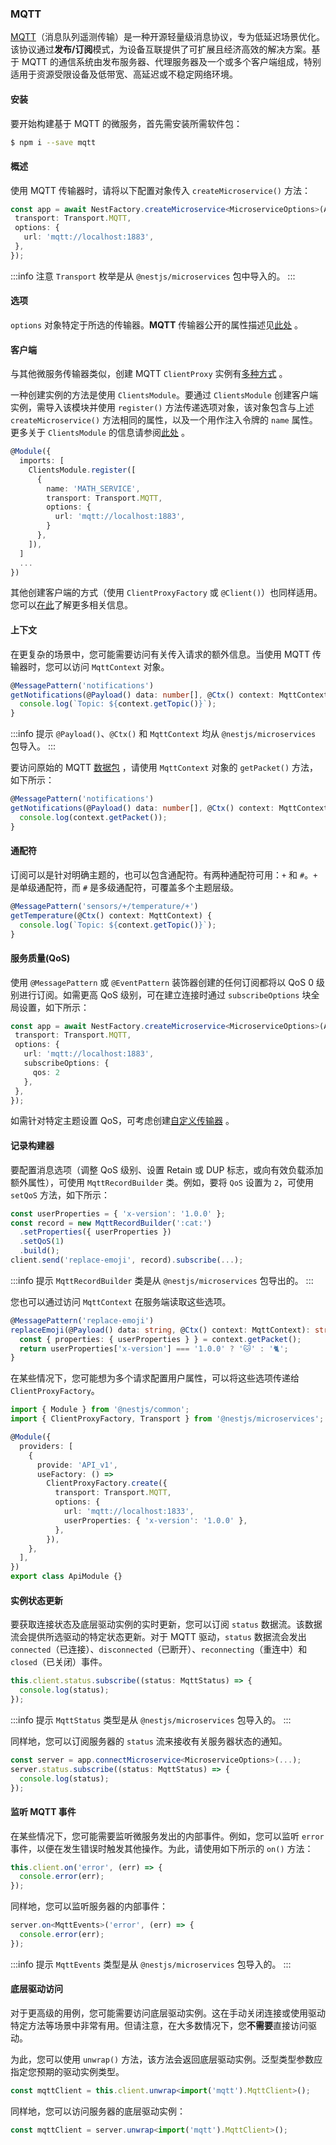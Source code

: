 ### MQTT

[MQTT](https://mqtt.org/)（消息队列遥测传输）是一种开源轻量级消息协议，专为低延迟场景优化。该协议通过**发布/订阅**模式，为设备互联提供了可扩展且经济高效的解决方案。基于 MQTT 的通信系统由发布服务器、代理服务器及一个或多个客户端组成，特别适用于资源受限设备及低带宽、高延迟或不稳定网络环境。

#### 安装

要开始构建基于 MQTT 的微服务，首先需安装所需软件包：

```bash
$ npm i --save mqtt
```

#### 概述

使用 MQTT 传输器时，请将以下配置对象传入 `createMicroservice()` 方法：

 ```typescript title="main.ts"
const app = await NestFactory.createMicroservice<MicroserviceOptions>(AppModule, {
  transport: Transport.MQTT,
  options: {
    url: 'mqtt://localhost:1883',
  },
});
```

:::info 注意
`Transport` 枚举是从 `@nestjs/microservices` 包中导入的。
:::


#### 选项

`options` 对象特定于所选的传输器。**MQTT** 传输器公开的属性描述见[此处](https://github.com/mqttjs/MQTT.js/#mqttclientstreambuilder-options) 。

#### 客户端

与其他微服务传输器类似，创建 MQTT `ClientProxy` 实例有[多种方式](../microservices/basics#客户端) 。

一种创建实例的方法是使用 `ClientsModule`。要通过 `ClientsModule` 创建客户端实例，需导入该模块并使用 `register()` 方法传递选项对象，该对象包含与上述 `createMicroservice()` 方法相同的属性，以及一个用作注入令牌的 `name` 属性。更多关于 `ClientsModule` 的信息请参阅[此处](../microservices/basics#客户端) 。

```typescript
@Module({
  imports: [
    ClientsModule.register([
      {
        name: 'MATH_SERVICE',
        transport: Transport.MQTT,
        options: {
          url: 'mqtt://localhost:1883',
        }
      },
    ]),
  ]
  ...
})
```

其他创建客户端的方式（使用 `ClientProxyFactory` 或 `@Client()`）也同样适用。您可以[在此](../microservices/basics#客户端)了解更多相关信息。

#### 上下文

在更复杂的场景中，您可能需要访问有关传入请求的额外信息。当使用 MQTT 传输器时，您可以访问 `MqttContext` 对象。

```typescript
@MessagePattern('notifications')
getNotifications(@Payload() data: number[], @Ctx() context: MqttContext) {
  console.log(`Topic: ${context.getTopic()}`);
}
```

:::info 提示
`@Payload()`、`@Ctx()` 和 `MqttContext` 均从 `@nestjs/microservices` 包导入。
:::



要访问原始的 MQTT [数据包](https://github.com/mqttjs/mqtt-packet) ，请使用 `MqttContext` 对象的 `getPacket()` 方法，如下所示：

```typescript
@MessagePattern('notifications')
getNotifications(@Payload() data: number[], @Ctx() context: MqttContext) {
  console.log(context.getPacket());
}
```

#### 通配符

订阅可以是针对明确主题的，也可以包含通配符。有两种通配符可用：`+` 和 `#`。`+` 是单级通配符，而 `#` 是多级通配符，可覆盖多个主题层级。

```typescript
@MessagePattern('sensors/+/temperature/+')
getTemperature(@Ctx() context: MqttContext) {
  console.log(`Topic: ${context.getTopic()}`);
}
```

#### 服务质量(QoS)

使用 `@MessagePattern` 或 `@EventPattern` 装饰器创建的任何订阅都将以 QoS 0 级别进行订阅。如需更高 QoS 级别，可在建立连接时通过 `subscribeOptions` 块全局设置，如下所示：

 ```typescript title="main.ts"
const app = await NestFactory.createMicroservice<MicroserviceOptions>(AppModule, {
  transport: Transport.MQTT,
  options: {
    url: 'mqtt://localhost:1883',
    subscribeOptions: {
      qos: 2
    },
  },
});
```

如需针对特定主题设置 QoS，可考虑创建[自定义传输器](../microservices/custom-transport) 。

#### 记录构建器

要配置消息选项（调整 QoS 级别、设置 Retain 或 DUP 标志，或向有效负载添加额外属性），可使用 `MqttRecordBuilder` 类。例如，要将 `QoS` 设置为 `2`，可使用 `setQoS` 方法，如下所示：

```typescript
const userProperties = { 'x-version': '1.0.0' };
const record = new MqttRecordBuilder(':cat:')
  .setProperties({ userProperties })
  .setQoS(1)
  .build();
client.send('replace-emoji', record).subscribe(...);
```

:::info 提示
`MqttRecordBuilder` 类是从 `@nestjs/microservices` 包导出的。
:::

您也可以通过访问 `MqttContext` 在服务端读取这些选项。

```typescript
@MessagePattern('replace-emoji')
replaceEmoji(@Payload() data: string, @Ctx() context: MqttContext): string {
  const { properties: { userProperties } } = context.getPacket();
  return userProperties['x-version'] === '1.0.0' ? '🐱' : '🐈';
}
```

在某些情况下，您可能想为多个请求配置用户属性，可以将这些选项传递给 `ClientProxyFactory`。

```typescript
import { Module } from '@nestjs/common';
import { ClientProxyFactory, Transport } from '@nestjs/microservices';

@Module({
  providers: [
    {
      provide: 'API_v1',
      useFactory: () =>
        ClientProxyFactory.create({
          transport: Transport.MQTT,
          options: {
            url: 'mqtt://localhost:1833',
            userProperties: { 'x-version': '1.0.0' },
          },
        }),
    },
  ],
})
export class ApiModule {}
```

#### 实例状态更新

要获取连接状态及底层驱动实例的实时更新，您可以订阅 `status` 数据流。该数据流会提供所选驱动的特定状态更新。对于 MQTT 驱动，`status` 数据流会发出 `connected`（已连接）、`disconnected`（已断开）、`reconnecting`（重连中）和 `closed`（已关闭）事件。

```typescript
this.client.status.subscribe((status: MqttStatus) => {
  console.log(status);
});
```

:::info 提示
`MqttStatus` 类型是从 `@nestjs/microservices` 包导入的。
:::

同样地，您可以订阅服务器的 `status` 流来接收有关服务器状态的通知。

```typescript
const server = app.connectMicroservice<MicroserviceOptions>(...);
server.status.subscribe((status: MqttStatus) => {
  console.log(status);
});
```

#### 监听 MQTT 事件

在某些情况下，您可能需要监听微服务发出的内部事件。例如，您可以监听 `error` 事件，以便在发生错误时触发其他操作。为此，请使用如下所示的 `on()` 方法：

```typescript
this.client.on('error', (err) => {
  console.error(err);
});
```

同样地，您可以监听服务器的内部事件：

```typescript
server.on<MqttEvents>('error', (err) => {
  console.error(err);
});
```

:::info 提示
`MqttEvents` 类型是从 `@nestjs/microservices` 包导入的。
:::

#### 底层驱动访问

对于更高级的用例，您可能需要访问底层驱动实例。这在手动关闭连接或使用驱动特定方法等场景中非常有用。但请注意，在大多数情况下，您**不需要**直接访问驱动。

为此，您可以使用 `unwrap()` 方法，该方法会返回底层驱动实例。泛型类型参数应指定您预期的驱动实例类型。

```typescript
const mqttClient = this.client.unwrap<import('mqtt').MqttClient>();
```

同样地，您可以访问服务器的底层驱动实例：

```typescript
const mqttClient = server.unwrap<import('mqtt').MqttClient>();
```
